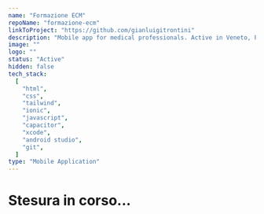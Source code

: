 ```yaml
---
name: "Formazione ECM"
repoName: "formazione-ecm"
linkToProject: "https://github.com/gianluigitrontini"
description: "Mobile app for medical professionals. Active in Veneto, Piemonte, Sardegna, Valle d'Aosta regions & the province of Trento. Code updates & redesign. Developed with NBS."
image: ""
logo: ""
status: "Active"
hidden: false
tech_stack:
  [
    "html",
    "css",
    "tailwind",
    "ionic",
    "javascript",
    "capacitor",
    "xcode",
    "android studio",
    "git",
  ]
type: "Mobile Application"
---
```


# Stesura in corso...
